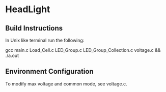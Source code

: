 # HeadLight

## Build Instructions

In Unix like terminal run the following:

gcc main.c Load_Cell.c LED_Group.c LED_Group_Collection.c voltage.c && ./a.out

## Environment Configuration

To modify max voltage and common mode, see voltage.c.